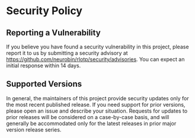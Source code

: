 # Security Policy

## Reporting a Vulnerability

If you believe you have found a security vulnerability in this project, please report it to us by submitting a security advisory at https://github.com/neurobin/rlotp/security/advisories. You can expect an initial response within 14 days.

## Supported Versions

In general, the maintainers of this project provide security updates only for the most recent published release. If you need support for prior versions, please open an issue and describe your situation. Requests for updates to prior releases will be considered on a case-by-case basis, and will generally be accommodated only for the latest releases in prior major version release series.

